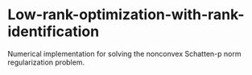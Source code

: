 # Low-rank-optimization-with-rank-identification
Numerical implementation for solving the nonconvex Schatten-p norm regularization problem.
